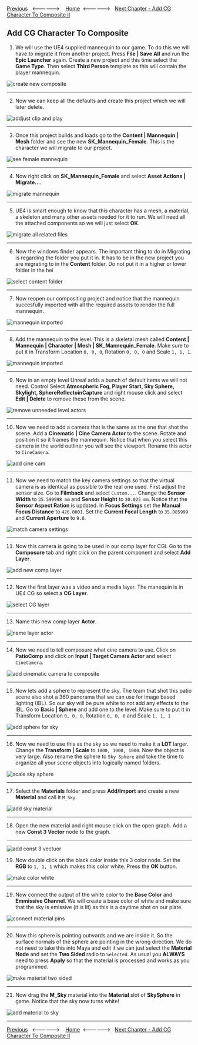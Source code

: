[Previous](../first_sequence/README.md)&nbsp;&nbsp;&nbsp;<------>&nbsp;&nbsp;&nbsp;&nbsp;[Home](../README.md)&nbsp;&nbsp;<------>&nbsp;&nbsp;&nbsp;[Next Chapter - Add CG Character To Composite II](../cg_character_ii/README.md)

## Add CG Character To Composite

1.  We will use the UE4 supplied mannequin to our game.  To do this we will have to migrate it from another project.  Press **File | Save All** and run the **Epic Launcher** again.  Create a new project and this time select the **Game Type**.  Then select **Third Person** template as this will contain the player mannequin.

![create new composite](../images/thirdPersonGameProject.jpg)

***

2. Now we can keep all the defaults and create this project which we will later delete. 

![addjust clip and play](../images/createTempProject.jpg)

***

3. Once this project builds and loads go to the **Content | Mannequin | Mesh** folder and see the new **SK_Mannequin_Female**.  This is the character we will migrate to our project.

![see female mannequin](../images/femalmanequin.jpg)

***

4. Now right click on **SK_Mannequin_Female** and select **Asset Actions | Migrate...**.

![migrate mannequin](../images/migrateMannequin.jpg)

***

5. UE4 is smart enough to know that this character has a mesh, a material, a skeleton and many other assets needed for it to run.  We will need all the attached components so we will just select **OK**.

![migrate all related files](../images/ue4SelectsAllNeedeFiles.jpg)

***

6. Now the windows finder appears.  The important thing to do in Migrating is regarding the folder you put it in.  It has to be in the new project you are migrating to in the **Content** folder.  Do not put it in a higher or lower folder in the hei

![select content folder](../images/selectContentFolder.jpg)

***

7. Now reopen our compositing project and notice that the mannequin succesfully imported with all the required assets to render the full mannequin.


![mannequin imported](../images/mannequinImported.jpg)

***

8. Add the mannequin to the level.  This is a skeletal mesh called **Content | Mannequin | Character | Mesh | SK_Mannequin_Female**.  Make sure to put it in Transform Location `0, 0, 0`, Rotation `0, 0, 0` and Scale `1, 1, 1`.

![mannequin imported](../images/addMannequinToLevel.jpg)

***

9. Now in an empty level Unreal adds a bunch of default items we will not need.  Control Select **Atmospheric Fog, Player Start, Sky Sphere, Skylight, SphereReflectoinCapture** and right mouse click and select **Edit | Delete** to remove these from the scene.

![remove unneeded level actors](../images/deletePeripheralObjects.jpg)

***

10. Now we need to add a camera that is the same as the one that shot the scene.  Add a **Cinematic | Cine Camera Actor** to the scene.  Rotate and position it so it frames the mannequin.  Notice that when you select this camera in the world outliner you will see the viewport. Rename this actor to `CineCamera`.

![add cine cam](../images/addCineMac.jpg)

***

11. Now we need to match the key camera settings so that the virtual camera is as identical as possible to the real one used. First adjust the sensor size.  Go to **Filmback** and select `Custom...`. Change the **Sensor Width** to `35.599998 mm` and **Sensor Height** to `20.025 mm`.  Notice that the **Sensor Aspect Ration** is updated. In **Focus Settings** set the **Manual Focus Distance** to `426.0001`.  Set the **Current Focal Length** to `35.085999` and **Current Aperture** to `9.0`.

![match camera settings](../images/matchCamSettings.jpg)

***


11.  Now this camera is going to be used in our comp layer for CGI.  Go to the **Composure** tab and right click on the parent component and select **Add Layer**.

![add new comp layer](../images/addNewCompLayer.jpg)

***

12. Now the first layer was a video and a media layer.  The manequin is in UE4 CG so select a **CG Layer**.

![select CG layer](../images/selectCGLayer.jpg)

***

13.  Name this new comp layer **Actor**.

![name layer actor](../images/nameActor.jpg)

***


14.  Now we need to tell composure what cine camera to use.  Click on **PatioComp** and click on **Input | Target Camera Actor** and select `CineCamera`.

![add cinematic camera to composite](../images/cineCamToComp.jpg)

***

15. Now lets add a sphere to represent the sky.  The team that shot this patio scene also shot a 360 panorama that we can use for image based lighting (IBL).  So our sky will be pure white to not add any effects to the IBL. Go to **Basic | Sphere** and add one to the level.   Make sure to put it in Transform Location `0, 0, 0`, Rotation `0, 0, 0` and Scale `1, 1, 1`

![add sphere for sky](../images/addSphereForSky.jpg)


***

16. Now we need to use this as the sky so we need to make it a **LOT** larger. Change the **Transform | Scale** to `1000, 1000, 1000`.  Now the object is very large. Also rename the sphere to `Sky Sphere` and take the time to organize all your scene objects into logically named folders.  

![scale sky sphere](../images/scaleSkySphere.jpg)

***

17.  Select the **Materials** folder and press **Add/Import** and create a new **Material** and call it `M_Sky`.

![add sky material](../images/addMSkyMaterial.jpg)

***

18.  Open the new material and right mouse click on the open graph.  Add a new **Const 3 Vector** node to the graph.

***

![add const 3 vectuor](../images/addCosnt3Vector.jpg)

19. Now double click on the black color inside this 3 color node.  Set the **RGB** to `1, 1, 1` which makes this color white.  Press the **OK** button.

![make color white](../images/changeToWhite.jpg)

***

19.  Now connect the output of the white color to the **Base Color** and **Emmissive Channel**.  We will create a base color of white and make sure that the sky is emissive (it is lit) as this is a daytime shot on our plate.

![connect material pins](../images/connectMatNodes.jpg)

***

20. Now this sphere is pointing outwards and we are inside it.  So the surface normals of the sphere are pointing in the wrong direction.  We do not need to take this into Maya and edit it we can just select the **Material Node** and set the **Two Sided** radio to `Selected`.  As usual you **ALWAYS** need to press **Apply** so that the material is processed and works as you programmed.

![make material two sided](../images/twoSidedMat.jpg)

***

21.  Now drag the **M_Sky** material into the **Material** slot of **SkySphere** in game. Notice that the sky now turns white!

![add material to sky](../images/setSkyMaterial.jpg)

***

[Previous](../first_sequence/README.md)&nbsp;&nbsp;&nbsp;<------>&nbsp;&nbsp;&nbsp;&nbsp;[Home](../README.md)&nbsp;&nbsp;<------>&nbsp;&nbsp;&nbsp;[Next Chapter - Add CG Character To Composite II](../cg_character_ii/README.md)